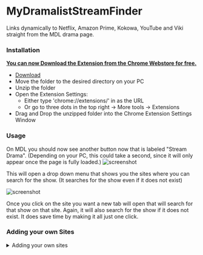 # MyDramalistStreamFinder
Links dynamically to Netflix, Amazon Prime, Kokowa, YouTube and Viki straight from the MDL drama page.

### Installation
**<ins>You can now [Download](https://chrome.google.com/webstore/detail/mdl-stream-finder/opmdpgkejhnplnbfccekmagkbnjmcmgd) the Extension from the Chrome Webstore for free.</ins>**


   - [Download](https://github.com/JDatPNW/MyDramalistStreamFinder/archive/refs/heads/master.zip)
   - Move the folder to the desired directory on your PC
   - Unzip the folder
   - Open the Extension Settings:
      - Either type 'chrome://extensions/' in as the URL
      - Or go to three dots in the top right -> More tools -> Extensions
   - Drag and Drop the unzipped folder into the Chrome Extension Settings Window

### Usage
  On MDL you should now see another button now that is labeled "Stream Drama". (Depending on your PC, this could take a second, since it will only appear once the page is fully loaded.)
  ![screenshot](https://i.imgur.com/ee3Qtxa.png)

  This will open a drop down menu that shows you the sites where you can search for the show. (It searches for the show even if it does not exist)  

  ![screenshot](https://i.imgur.com/zuctAAH.png)

  Once you click on the site you want a new tab will open that will search for that show on that site. Again, it will also search for the show if it does not exist. It does save time by making it all just one click.

### Adding your own Sites
<details>
  <summary>Adding your own sites</summary>
  <ol>
  <li>
  After Line <b>74</b> add an additional line as such:
  
  ```javascript
  ```
  Where <i>YourPage_Dropdown</i> is a variable, so you should reuse that exact value later, and where <i>YourPage</i> at the very end is the Text that will appear on the MDL Website, so you can pick it freely.
  Right after that should be this line:
  
  ```javascript
  innerHTML    += "</div> </div>";
  ```
  If that is the case then you positioned it correctly
  </li>
  
  <li>
  Next you should create a copy of the code block that looks like this:
  
  ```javascript
      var YourPage_Link = document.getElementById('YourPage_Dropdown');
      VK_Link.addEventListener('click', function() {
          openStreamTabs("Select_YourPage");
      });
  ```
  Make sure that <i>YourPage_Dropdown</i> is spelled exactly the same way as it was in step 1. Also, <i>Select_YourPage</i> is a function name, so it should also be spelled exactly the same way later on, so pay atetntion here. Position your code block after the last one of the same logic (in the original file that would be right after line <b>105</b>. Right after the YouYube block.
  </li>
  
  <li>
   Now you need to figure out the logic and the syntax of the websites search funtion. This is not as difficult as it sounds. Let's look at how Viki does that:
   To do that I will go to Viki and just do a test search. I will search for "TEST DRAMA" on Viki and look at the URL that is created by that. 

  ```javascript
   https://www.viki.com/search?q=TEST%20SHOW
  ```
   This tells us that the URL will always begin with <i>https://www.viki.com/search?q=</i> followed by our test string, where spaces are replaced with <i>%20</i>. 
   Let us pretend here that our URL for our new site looks like this:

  ```javascript
   https://www.yourpage.com/search?q=TEST-SHOW
  ```
   
   So after line <b>15</b> in the original we will add our own new variable. 
   
  ```javascript
       var YourPage_URL = "https://www.yourpage.com/search?q=";
  ```
   You can tell that we only included the string up until our search term would start. <i>YourPage_URL</i> is a new variable, so make sure to type it the same way every time!
   
  </li>

  </ol>
  
  ```javascript
  console.log("I'm a code block!");
  ```
  
</details>
